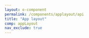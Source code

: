 ```yaml
---
layout: o-component
permalink: /components/applayout/api
title: "App layout"
comp: appLayout
nav_exclude: true
---
```

